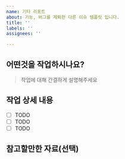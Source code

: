 ```yaml
---
name: 기타 리포트
about: 기능, 버그를 제외한 다른 이슈 템플릿 입니다.
title: ''
labels: ''
assignees: ''

---
```


## 어떤것을 작업하시나요?

> 작업에 대해 간결하게 설명해주세요

## 작업 상세 내용

- [ ] TODO
- [ ] TODO
- [ ] TODO

## 참고할만한 자료(선택)
